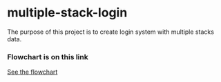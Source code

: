 # multiple-stack-login
The purpose of this project is to create login system with multiple stacks data.

### Flowchart is on this link
[See the flowchart](https://drive.google.com/file/d/14SifIzDvd8IOVCXVofn0hC8q6f0rFCRj/view?usp=sharing)

